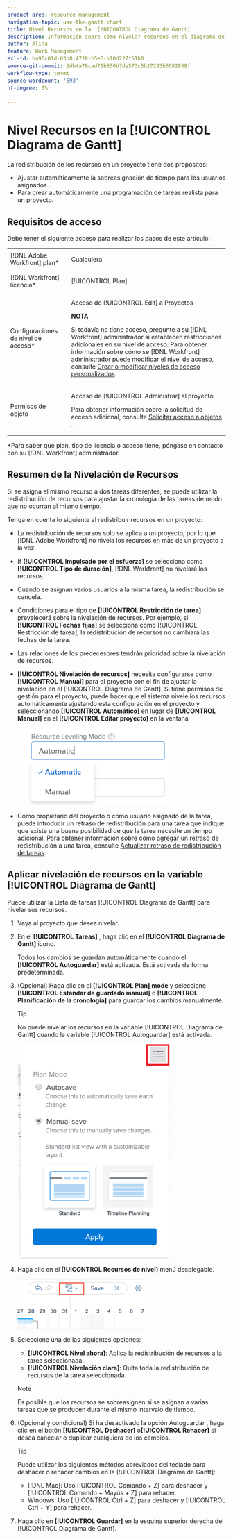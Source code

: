 ```yaml
---
product-area: resource-management
navigation-topic: use-the-gantt-chart
title: Nivel Recursos en la  [!UICONTROL Diagrama de Gantt]
description: Información sobre cómo nivelar recursos en el diagrama de Gantt.
author: Alina
feature: Work Management
exl-id: ba96c01d-03b8-4728-b5e3-b10d227f51b0
source-git-commit: 2db4a79cad71b550b7de573c5b27293b6582858f
workflow-type: tm+mt
source-wordcount: '593'
ht-degree: 0%

---
```


# Nivel Recursos en la [!UICONTROL Diagrama de Gantt]

La redistribución de los recursos en un proyecto tiene dos propósitos:

* Ajustar automáticamente la sobreasignación de tiempo para los usuarios asignados.
* Para crear automáticamente una programación de tareas realista para un proyecto.

## Requisitos de acceso

Debe tener el siguiente acceso para realizar los pasos de este artículo:

<table style="table-layout:auto"> 
 <col> 
 <col> 
 <tbody> 
  <tr> 
   <td role="rowheader">[!DNL Adobe Workfront] plan*</td> 
   <td> <p>Cualquiera </p> </td> 
  </tr> 
  <tr> 
   <td role="rowheader">[!DNL Workfront] licencia*</td> 
   <td> <p>[!UICONTROL Plan] </p> </td> 
  </tr> 
  <tr> 
   <td role="rowheader">Configuraciones de nivel de acceso*</td> 
   <td> <p>Acceso de [!UICONTROL Edit] a Proyectos</p> <p><b>NOTA</b>

Si todavía no tiene acceso, pregunte a su [!DNL Workfront] administrador si establecen restricciones adicionales en su nivel de acceso. Para obtener información sobre cómo se [!DNL Workfront] administrador puede modificar el nivel de acceso, consulte <a href="../../../administration-and-setup/add-users/configure-and-grant-access/create-modify-access-levels.md" class="MCXref xref">Crear o modificar niveles de acceso personalizados</a>.</p> </td>
</tr> 
  <tr> 
   <td role="rowheader">Permisos de objeto</td> 
   <td> <p>Acceso de [!UICONTROL Administrar] al proyecto</p> <p>Para obtener información sobre la solicitud de acceso adicional, consulte <a href="../../../workfront-basics/grant-and-request-access-to-objects/request-access.md" class="MCXref xref">Solicitar acceso a objetos </a>.</p> </td> 
  </tr> 
 </tbody> 
</table>

&#42;Para saber qué plan, tipo de licencia o acceso tiene, póngase en contacto con su [!DNL Workfront] administrador.

## Resumen de la Nivelación de Recursos

Si se asigna el mismo recurso a dos tareas diferentes, se puede utilizar la redistribución de recursos para ajustar la cronología de las tareas de modo que no ocurran al mismo tiempo.

Tenga en cuenta lo siguiente al redistribuir recursos en un proyecto:

* La redistribución de recursos solo se aplica a un proyecto, por lo que [!DNL Adobe Workfront] no nivela los recursos en más de un proyecto a la vez.
* If **[!UICONTROL Impulsado por el esfuerzo]** se selecciona como **[!UICONTROL Tipo de duración]**, [!DNL Workfront] no nivelará los recursos.
* Cuando se asignan varios usuarios a la misma tarea, la redistribución se cancela.
* Condiciones para el tipo de **[!UICONTROL Restricción de tarea]** prevalecerá sobre la nivelación de recursos. Por ejemplo, si **[!UICONTROL Fechas fijas]** se selecciona como [!UICONTROL Restricción de tarea], la redistribución de recursos no cambiará las fechas de la tarea.
* Las relaciones de los predecesores tendrán prioridad sobre la nivelación de recursos.
* **[!UICONTROL Nivelación de recursos]** necesita configurarse como **[!UICONTROL Manual]** para el proyecto con el fin de ajustar la nivelación en el [!UICONTROL Diagrama de Gantt]. Si tiene permisos de gestión para el proyecto, puede hacer que el sistema nivele los recursos automáticamente ajustando esta configuración en el proyecto y seleccionando **[!UICONTROL Automático]** en lugar de **[!UICONTROL Manual]** en el **[!UICONTROL Editar proyecto]** en la ventana

   ![](assets/resource-leveling-mode-350x177.png)

* Como propietario del proyecto o como usuario asignado de la tarea, puede introducir un retraso de redistribución para una tarea que indique que existe una buena posibilidad de que la tarea necesite un tiempo adicional. Para obtener información sobre cómo agregar un retraso de redistribución a una tarea, consulte [Actualizar retraso de redistribución de tareas](../../../manage-work/tasks/task-information/task-leveling-delay.md).

## Aplicar nivelación de recursos en la variable [!UICONTROL Diagrama de Gantt]

Puede utilizar la Lista de tareas [!UICONTROL Diagrama de Gantt] para nivelar sus recursos.

1. Vaya al proyecto que desea nivelar.
1. En el **[!UICONTROL Tareas]** , haga clic en el **[!UICONTROL Diagrama de Gantt]** icono.

   Todos los cambios se guardan automáticamente cuando el **[!UICONTROL Autoguardar]** está activada. Está activada de forma predeterminada.

1. (Opcional) Haga clic en el **[!UICONTROL Plan] mode** y seleccione **[!UICONTROL Estándar de guardado manual]** o **[!UICONTROL Planificación de la cronología]** para guardar los cambios manualmente.

   >[!TIP]
   >
   >No puede nivelar los recursos en la variable  [!UICONTROL Diagrama de Gantt] cuando la variable [!UICONTROL Autoguardar] está activada.

   ![](assets/manual-standard-setting-enabled-quicksilver-task-list-350x493.png)

1. Haga clic en el **[!UICONTROL Recursos de nivel]** menú desplegable.

   ![Level_resources.png](assets/level-resouces.png)

1. Seleccione una de las siguientes opciones:

   * **[!UICONTROL Nivel ahora]**: Aplica la redistribución de recursos a la tarea seleccionada.
   * **[!UICONTROL Nivelación clara]**: Quita toda la redistribución de recursos de la tarea seleccionada.

   >[!NOTE]
   >
   >Es posible que los recursos se sobreasignen si se asignan a varias tareas que se producen durante el mismo intervalo de tiempo.

1. (Opcional y condicional) Si ha desactivado la opción Autoguardar , haga clic en el botón **[!UICONTROL Deshacer]** o &#x200B;**[!UICONTROL Rehacer]** si desea cancelar o duplicar cualquiera de los cambios.

   >[!TIP]
   >
   >Puede utilizar los siguientes métodos abreviados del teclado para deshacer o rehacer cambios en la [!UICONTROL Diagrama de Gantt]:
   >
   >* [!DNL Mac]: Uso [!UICONTROL Comando + Z] para deshacer y [!UICONTROL Comando + Mayús + Z] para rehacer.
   >* Windows: Uso [!UICONTROL Ctrl + Z] para deshacer y [!UICONTROL Ctrl + Y] para rehacer.



1. Haga clic en **[!UICONTROL Guardar]** en la esquina superior derecha del [!UICONTROL Diagrama de Gantt].

<!--
<div data-mc-conditions="QuicksilverOrClassic.Draft mode">
<h2>Overview of Leveling Delay</h2>
<p data-mc-conditions="QuicksilverOrClassic.Draft mode">(NOTE: moved to its own article: /Content/Manage work/Tasks/Task information/task-leveling-delay.htm) </p>
<p>At times, there might be conflicts between task schedules on a project. You can level resources or address resource conflicts by rescheduling resources and tasks so that all tasks can be completed within a realistic schedule. </p>
<p>As the project manager, or the task assignee, you can also add a Leveling Delay on individual tasks to account for any resource or scheduling conflicts. In other words, a task might be scheduled with a delay to ensure that when Adobe Workfront levels the tasks a more realistic schedule overcomes resource conflicts.</p>
<p>To manually add a Leveling Delay to a task:</p>
<ol>
<li value="1">Navigate to a task for which you want to add a Leveling Delay.</li>
<li value="2"> <p data-mc-conditions="QuicksilverOrClassic.Quicksilver"> Click the <strong>More icon</strong> to the right of the task name, then click <strong>Edit</strong>. </p> <p> <img src="assets/qs-task-edit-icon-highlighted-350x154.png" style="width: 350;height: 154;" data-mc-conditions="QuicksilverOrClassic.Quicksilver"> </p> </li>
<li value="3">Click <strong>Settings</strong>.<br></li>
<li value="4">Specify the <strong>Leveling Delay</strong>, in hours.<br>This is the time that the resource will be delayed starting the task due to resource conflicts.</li>
<li value="5">Click <strong>Save Changes</strong>. </li>
</ol>
</div>
-->
